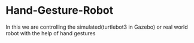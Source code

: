 # Hand-Gesture-Robot
In this we are controlling the simulated(turtlebot3 in Gazebo) or real world robot with the help of hand gestures
